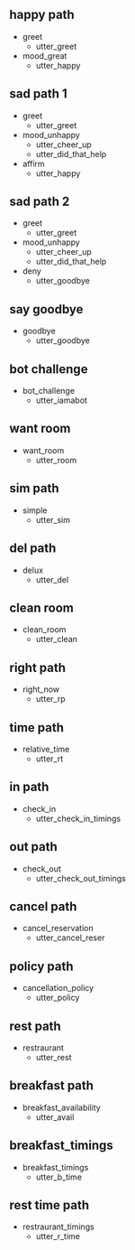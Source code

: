 
## happy path
* greet
  - utter_greet
* mood_great
  - utter_happy

## sad path 1
* greet
  - utter_greet
* mood_unhappy
  - utter_cheer_up
  - utter_did_that_help
* affirm
  - utter_happy

## sad path 2
* greet
  - utter_greet
* mood_unhappy
  - utter_cheer_up
  - utter_did_that_help
* deny
  - utter_goodbye

## say goodbye
* goodbye
  - utter_goodbye

## bot challenge
* bot_challenge
  - utter_iamabot

## want room
* want_room
  - utter_room

## sim path
* simple
  - utter_sim

## del path
* delux
  - utter_del

## clean room
* clean_room
  - utter_clean

## right path
* right_now
  - utter_rp

## time path
* relative_time
  - utter_rt

## in path
* check_in
  - utter_check_in_timings

## out path
* check_out
  - utter_check_out_timings

## cancel path
* cancel_reservation
  - utter_cancel_reser

## policy path
* cancellation_policy
  - utter_policy

## rest path
* restraurant
  - utter_rest

## breakfast path
* breakfast_availability
  - utter_avail

## breakfast_timings
* breakfast_timings
  - utter_b_time

## rest time path
* restraurant_timings
  - utter_r_time
